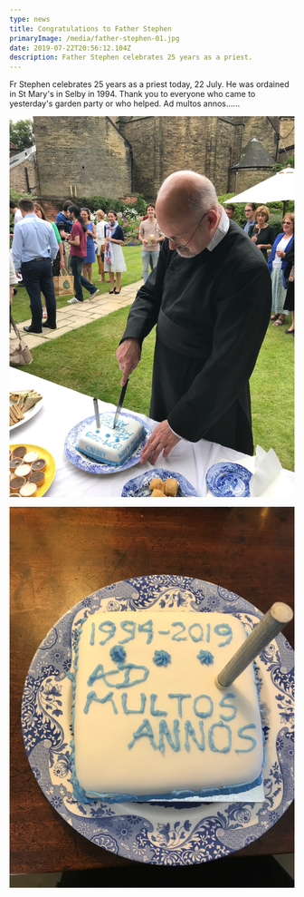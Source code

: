 ```yaml
---
type: news
title: Congratulations to Father Stephen
primaryImage: /media/father-stephen-01.jpg
date: 2019-07-22T20:56:12.104Z
description: Father Stephen celebrates 25 years as a priest.
---
```

Fr Stephen celebrates 25 years as a priest today, 22 July. He was ordained in St Mary's in Selby in 1994. Thank you to everyone who came to yesterday's garden party or who helped. Ad multos annos......

![Father Stephen cutting his 25th ordination anniversary cake](/media/father-stephen-01.jpg "Father Stephen cutting his 25th ordination anniversary cake")

![Ordination Anniversary cake, beautifully hand decorated](/media/father-stephen-2.jpg "Ordination Anniversary cake, beautifully hand decorated")
